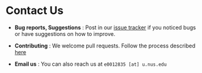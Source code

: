 # Contact Us

* **Bug reports, Suggestions** : Post in our [issue tracker](https://github.com/CS2103AUG2016-F09-C2/main/issues)
  if you noticed bugs or have suggestions on how to improve.

* **Contributing** : We welcome pull requests. Follow the process described [here](https://github.com/oss-generic/process)

* **Email us** : You can also reach us at `e0012835 [at] u.nus.edu`